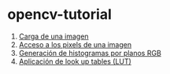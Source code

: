 # opencv-tutorial

  1. [Carga de una imagen](01_carga_imagen)
  2. [Acceso a los pixels de una imagen](02_acceso_pixels)
  3. [Generación de histogramas por planos RGB](03_histograma)
  4. [Aplicación de look up tables (LUT)](04_lookup_tables)
